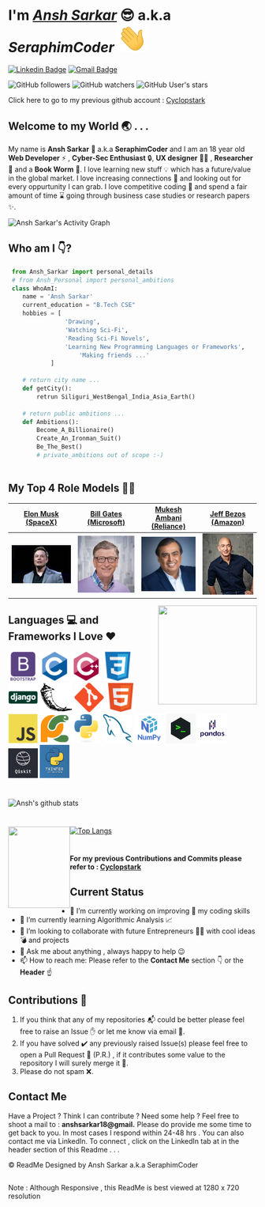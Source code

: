 # I'm [*Ansh Sarkar*](https://www.linkedin.com/in/ansh-sarkar-1150511b0/) :sunglasses: a.k.a *SeraphimCoder* <img src="https://raw.githubusercontent.com/ABSphreak/ABSphreak/master/gifs/Hi.gif" width="60px">
[![Linkedin Badge](https://img.shields.io/badge/-AnshSarkar-blue?style=flat-square&logo=Linkedin&logoColor=white&link=https://www.linkedin.com/in/ansh-sarkar-1150511b0/)](https://www.linkedin.com/in/ansh-sarkar-1150511b0/) [![Gmail Badge](https://img.shields.io/badge/-anshsarkar18@gmail.com-c14438?style=flat-square&logo=Gmail&logoColor=white&link=mailto:asterp04@gmail.com)](mailto:asterp04@gmail.com)
<!--break defining , for pushing container to next line. Badges concatenate by default if coded in consecutive lines-->
<img alt="GitHub followers" src="https://img.shields.io/github/followers/Ansh-Sarkar?label=followers&style=for-the-badge"> <img alt="GitHub watchers" src="https://img.shields.io/github/watchers/Ansh-Sarkar/Ansh-Sarkar?label=Viewers&style=for-the-badge"> <img alt="GitHub User's stars" src="https://img.shields.io/github/stars/Ansh-Sarkar?style=for-the-badge">
<!--![test image size](https://i.ibb.co/5x52S7h/Coffee-bitmoji.png){:class="img-responsive"} responsive testing for image-size-->
Click here to go to my previous github account : [Cyclopstark](https://github.com/Cyclopstark)
## Welcome to my World :earth_asia: . . .
My name is **Ansh Sarkar** :raising_hand: a.k.a **SeraphimCoder** and I am an 18 year old **Web Developer** :zap: , **Cyber-Sec Enthusiast** :lock:, **UX designer** :artist: , **Researcher** :microscope: and a **Book Worm** :book:. I love learning new stuff :bulb: which has a future/value in the global market. I love increasing connections :two_men_holding_hands: and looking out for every oppurtunity I can grab. I love competitive coding :trident: and spend a fair amount of time :hourglass: going through business case studies or research papers :sparkles:.
<!--defining python code section-->

![Ansh Sarkar's Activity Graph](https://activity-graph.herokuapp.com/graph?username=ansh-sarkar&theme=react-dark&hide_border=true&area=true)

## Who am I :point_down:?
```python
 from Ansh_Sarkar import personal_details
 # from Ansh_Personal import personal_ambitions
 class WhoAmI:
 	name = 'Ansh Sarkar'
	current_education = "B.Tech CSE"
	hobbies = [
				'Drawing',
				'Watching Sci-Fi',
				'Reading Sci-Fi Novels',
				'Learning New Programming Languages or Frameworks',
        			'Making friends ...'
			]
			
	# return city name ...
	def getCity():
		retrun Siliguri_WestBengal_India_Asia_Earth()
		
	# return public ambitions ...
	def Ambitions():
		Become_A_Billionaire()
		Create_An_Ironman_Suit()
		Be_The_Best()
		# private_ambitions out of scope :-)
	
```
## My Top 4 Role Models :scientist:
[**Elon Musk**](https://en.wikipedia.org/wiki/Elon_Musk) [**(SpaceX)**](https://en.wikipedia.org/wiki/SpaceX)| [**Bill Gates**](https://en.wikipedia.org/wiki/Bill_Gates) [**(Microsoft)**](https://en.wikipedia.org/wiki/Microsoft)| [**Mukesh Ambani**](https://en.wikipedia.org/wiki/Mukesh_Ambani) [**(Reliance)**](https://en.wikipedia.org/wiki/Reliance_Industries)| [**Jeff Bezos**](https://en.wikipedia.org/wiki/Jeff_Bezos) [**(Amazon)**](https://en.wikipedia.org/wiki/Amazon_(company))
--- | --- | --- | ---
![Elon Musk](images/elon-musk.jpg) | ![Bill Gates](images/bill-gates.jpg) | ![Mukesh Ambani](images/mukesh-ambani.jpg) | ![Jeff Bezos](images/jeff-bezos.jpg) 

<!--separator  https://i.ibb.co/5x52S7h/Coffee-bitmoji.png -->
<img  align='right' src="https://github.com/Cyclopstark/Cyclopstark/blob/main/images/ninja.jpeg" height="200px" width="200px">

<!-- frameworks. added api calls to compact cards -->

## Languages :computer: and Frameworks I Love :heart:
<img src = 'images/bootstrap.svg' height='60'/> <img src = 'images/c-original.svg' height='60'/> <img src = 'images/cpp.svg' height='60'/> <img src = 'images/css.svg' height='60'/> <img src = 'images/django.svg' height='60'/> <img src = 'images/flask.png' height='60'/> <img src = 'images/git.svg' height='60'/> <img src = 'images/html.svg' height='60'/> <img src = 'images/js.svg' height='60'/> <img src = 'images/pycharm.svg' height='60'/> <img src = 'images/python.svg' height='60'/> <img src = 'images/sql.svg' height='60'/> <img src='images/numpy.png' width='60' /> <img src='images/bash.png' width='60' /> <img src='images/pandas.png' width='60' /> <img src='images/qiskit.jpg' width='60' /> <img src='images/tkinter.jpg' width='60' />

<!--![](https://media.giphy.com/media/4p1JhLCYEOEJa/giphy.gif)-->
<!--![Ansh's github stats](https://github-readme-stats.vercel.app/api?username=Cyclopstark&count_private=true)--><!--NoIcons-->
<!--Different Theme -- ![Anurag's github stats](https://github-readme-stats.vercel.app/api?username=anuraghazra&show_icons=true&theme=dracula)-->

# 

![Ansh's github stats](https://github-readme-stats.vercel.app/api?username=Ansh-Sarkar&show_icons=true)

#

<!--<img  align='left' src="images/lang.png" height="165px" width="125px">-->

<img align = 'left' src = "http://tbayes.eecs.umich.edu/_media/xukevin/visualization_dmkd_2012/newcomb_dmds.gif" height = "165px" width = "125px">
	
[![Top Langs](https://github-readme-stats.vercel.app/api/top-langs/?username=ansh-sarkar&layout=compact)](https://github.com/anuraghazra/github-readme-stats)

#
<!--<img src="https://readme-jokes.vercel.app/api" alt="Jokes Card" />-->

**For my previous Contributions and Commits please refer to : [Cyclopstark](https://github.com/Ansh-Sarkar)**
<!--[![Top Langs](https://github-readme-stats.vercel.app/api/top-langs/?username=anuraghazra&lang_count=10&width=window.clientWidth)](https://github.com/anuraghazra/github-readme-stats)-->
## Current Status
- 🔭 I’m currently working on improving :construction: my coding skills
- 🌱 I’m currently learning Algorithmic Analysis :chart_with_upwards_trend:
- 👯 I’m looking to collaborate with future Entrepreneurs :scientist: with cool ideas :bomb: and projects
- 💬 Ask me about anything , always happy to help :wink:
- 📫 How to reach me: Please refer to the **Contact Me** section :point_down: or the **Header** :point_up:

## Contributions :file_folder:
1. If you think that any of my repositories :mailbox_with_mail: could be better please feel free to raise an Issue :hand: or let me know via email :email:.
2. If you have solved :heavy_check_mark: any previously raised Issue(s) please feel free to open a Pull Request :scroll: (P.R.) , if it contributes some value to the repository I will surely merge it :link:.
3. Please do not spam :x:.

## Contact Me 
Have a Project ? Think I can contribute ? Need some help ?
Feel free to shoot a mail to : **anshsarkar18@gmail.**
Please do provide me some time to get back to you. In most cases I respond within 24-48 hrs .
You can also contact me via LinkedIn. To connect , click on the LinkedIn tab at in the header section of this Readme . . .

:copyright: ReadMe Designed by Ansh Sarkar a.k.a SeraphimCoder

##
Note : Although Responsive , this ReadMe is best viewed at 1280 x 720 resolution
